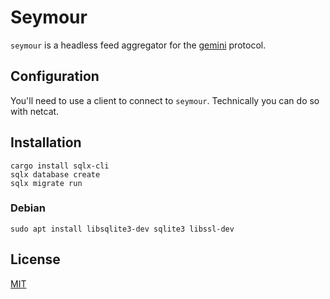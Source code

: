 # Seymour

`seymour` is a headless feed aggregator for the [gemini](https://gemini.circumlunar.space) protocol.

## Configuration

You'll need to use a client to connect to `seymour`. Technically you can do so with netcat.

## Installation

```
cargo install sqlx-cli
sqlx database create
sqlx migrate run
```

### Debian

```
sudo apt install libsqlite3-dev sqlite3 libssl-dev
```

## License

[MIT](LICENSE.md)
